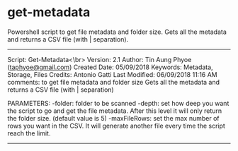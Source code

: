 # get-metadata
Powershell script to get file metadata and folder size. Gets all the metadata and returns a CSV file (with | separation).

-----------------------------------------------------------------------------
Script: Get-Metadata<\br>
Version: 2.1
Author: Tin Aung Phyoe (taphyoe@gmail.com)
Created Date: 05/09/2018
Keywords: Metadata, Storage, Files
Credits: Antonio Gatti
Last Modified: 06/09/2018 11:16 AM
comments: to get file metadata and folder size
Gets all the metadata and returns a CSV file (with | separation)

PARAMETERS:
-folder: folder to be scanned
-depth: set how deep you want the script to go and get the file metadata. After this level it will only return the folder size. (default value is 5)
-maxFileRows: set the max number of rows you want in the CSV. It will generate another file every time the script reach the limit.

-----------------------------------------------------------------------------
